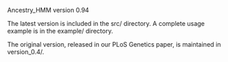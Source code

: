Ancestry_HMM version 0.94

The latest version is included in the src/ directory. A complete usage example is in the example/ directory. 

The original version, released in our PLoS Genetics paper, is maintained in version_0.4/. 

